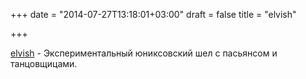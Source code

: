 +++
date = "2014-07-27T13:18:01+03:00"
draft = false
title = "elvish"

+++

<p><a href="https://github.com/xiaq/elvish">elvish</a>&nbsp;- Экспериментальный юниксовский шел с пасьянсом и танцовщицами.</p>

